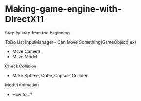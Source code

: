 # Making-game-engine-with-DirectX11
 Step by step from the beginning

ToDo List
 InputManager - Can Move Something(GameObject)
 ex)
  - Move Camera
  - Move Model
 
 Check Collision
  - Make Sphere, Cube, Capsule Collider
 
 Model Animation
  - How to...?
 
